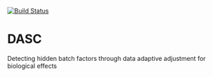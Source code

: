 [![Build Status](https://travis-ci.org/aayushraman/DASC.svg?branch=master)](https://travis-ci.org/aayushraman/DASC)

# DASC

Detecting hidden batch factors through data adaptive adjustment for biological effects

